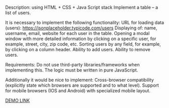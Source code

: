 Description:
using HTML + CSS + Java Script stack Implement a table – a list of users.

It is necessary to implement the following functionality:
URL for loading data (users): https://jsonplaceholder.typicode.com/users
Displaying of: name, username, email, website for each user in the table.
Opening a modal window with more detailed information by clicking on a specific user, for example, street, city, zip code, etc.
Sorting users by any field, for example, by clicking on a column header.
Ability to add users.
Ability to remove users.

Requirements:
Do not use third-party libraries/frameworks when implementing this. The logic must be written in pure JavaScript.

Additionally it would be nice to implement:
Cross-browser compatibility (explicitly state which browsers are supported and to what level).
Support for mobile browsers (IOS and Android) with specialized mobile layout.

[DEMO LINK](https://serhii-naumenko.github.io/list_of_users_JSstack/)
